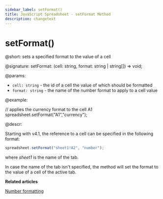 ```yaml
---
sidebar_label: setFormat()
title: JavaScript Spreadsheet - setFormat Method
description: changetext
---
```


# setFormat()

@short: sets a specified format to the value of a cell

@signature: setFormat: (cell: string, format: string | string[]) => void;

@params:

- `cell: string` - the id of a cell the value of which should be formatted
- `format: string` - the name of the number format to apply to a cell value

@example:

// applies the currency format to the cell A1
spreadsheet.setFormat("A1","currency");

@descr:

Starting with v4.1, the reference to a cell can be specified in the following format:

~~~js
spreadsheet.setFormat("sheet1!A2", "number"); 
~~~

where *sheet1* is the name of the tab.

In case the name of the tab isn't specified, the method will set the format to the value of a cell of the active tab.

**Related articles**

[Number formatting](number_formatting.md)
